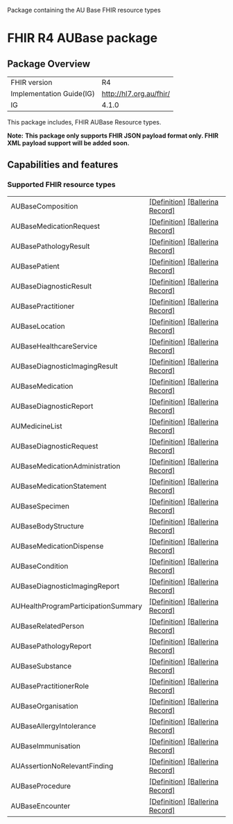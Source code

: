 Package containing the AU Base FHIR resource types

# FHIR R4 AUBase package

## Package Overview

|                          |                          |
|--------------------------|--------------------------|
| FHIR version             | R4                       |
| Implementation Guide(IG) | http://hl7.org.au/fhir/  |
| IG                       | 4.1.0                    | 

This package includes, FHIR AUBase Resource types.

**Note:**
**This package only supports FHIR JSON payload format only. FHIR XML payload support will be added soon.**

## Capabilities and features

### Supported FHIR resource types

|                  |                                             |
|------------------|---------------------------------------------|
| AUBaseComposition | [[Definition]][s1] [[Ballerina Record]][m1] |
| AUBaseMedicationRequest | [[Definition]][s2] [[Ballerina Record]][m2] |
| AUBasePathologyResult | [[Definition]][s3] [[Ballerina Record]][m3] |
| AUBasePatient | [[Definition]][s4] [[Ballerina Record]][m4] |
| AUBaseDiagnosticResult | [[Definition]][s5] [[Ballerina Record]][m5] |
| AUBasePractitioner | [[Definition]][s6] [[Ballerina Record]][m6] |
| AUBaseLocation | [[Definition]][s7] [[Ballerina Record]][m7] |
| AUBaseHealthcareService | [[Definition]][s8] [[Ballerina Record]][m8] |
| AUBaseDiagnosticImagingResult | [[Definition]][s9] [[Ballerina Record]][m9] |
| AUBaseMedication | [[Definition]][s10] [[Ballerina Record]][m10] |
| AUBaseDiagnosticReport | [[Definition]][s11] [[Ballerina Record]][m11] |
| AUMedicineList | [[Definition]][s12] [[Ballerina Record]][m12] |
| AUBaseDiagnosticRequest | [[Definition]][s13] [[Ballerina Record]][m13] |
| AUBaseMedicationAdministration | [[Definition]][s14] [[Ballerina Record]][m14] |
| AUBaseMedicationStatement | [[Definition]][s15] [[Ballerina Record]][m15] |
| AUBaseSpecimen | [[Definition]][s16] [[Ballerina Record]][m16] |
| AUBaseBodyStructure | [[Definition]][s17] [[Ballerina Record]][m17] |
| AUBaseMedicationDispense | [[Definition]][s18] [[Ballerina Record]][m18] |
| AUBaseCondition | [[Definition]][s19] [[Ballerina Record]][m19] |
| AUBaseDiagnosticImagingReport | [[Definition]][s20] [[Ballerina Record]][m20] |
| AUHealthProgramParticipationSummary | [[Definition]][s21] [[Ballerina Record]][m21] |
| AUBaseRelatedPerson | [[Definition]][s22] [[Ballerina Record]][m22] |
| AUBasePathologyReport | [[Definition]][s23] [[Ballerina Record]][m23] |
| AUBaseSubstance | [[Definition]][s24] [[Ballerina Record]][m24] |
| AUBasePractitionerRole | [[Definition]][s25] [[Ballerina Record]][m25] |
| AUBaseOrganisation | [[Definition]][s26] [[Ballerina Record]][m26] |
| AUBaseAllergyIntolerance | [[Definition]][s27] [[Ballerina Record]][m27] |
| AUBaseImmunisation | [[Definition]][s28] [[Ballerina Record]][m28] |
| AUAssertionNoRelevantFinding | [[Definition]][s29] [[Ballerina Record]][m29] |
| AUBaseProcedure | [[Definition]][s30] [[Ballerina Record]][m30] |
| AUBaseEncounter | [[Definition]][s31] [[Ballerina Record]][m31] |

[m1]: https://lib.ballerina.io/ballerinax/health.fhir.r4.aubase410/1.0.4#AUBaseComposition
[m2]: https://lib.ballerina.io/ballerinax/health.fhir.r4.aubase410/1.0.4#AUBaseMedicationRequest
[m3]: https://lib.ballerina.io/ballerinax/health.fhir.r4.aubase410/1.0.4#AUBasePathologyResult
[m4]: https://lib.ballerina.io/ballerinax/health.fhir.r4.aubase410/1.0.4#AUBasePatient
[m5]: https://lib.ballerina.io/ballerinax/health.fhir.r4.aubase410/1.0.4#AUBaseDiagnosticResult
[m6]: https://lib.ballerina.io/ballerinax/health.fhir.r4.aubase410/1.0.4#AUBasePractitioner
[m7]: https://lib.ballerina.io/ballerinax/health.fhir.r4.aubase410/1.0.4#AUBaseLocation
[m8]: https://lib.ballerina.io/ballerinax/health.fhir.r4.aubase410/1.0.4#AUBaseHealthcareService
[m9]: https://lib.ballerina.io/ballerinax/health.fhir.r4.aubase410/1.0.4#AUBaseDiagnosticImagingResult
[m10]: https://lib.ballerina.io/ballerinax/health.fhir.r4.aubase410/1.0.4#AUBaseMedication
[m11]: https://lib.ballerina.io/ballerinax/health.fhir.r4.aubase410/1.0.4#AUBaseDiagnosticReport
[m12]: https://lib.ballerina.io/ballerinax/health.fhir.r4.aubase410/1.0.4#AUMedicineList
[m13]: https://lib.ballerina.io/ballerinax/health.fhir.r4.aubase410/1.0.4#AUBaseDiagnosticRequest
[m14]: https://lib.ballerina.io/ballerinax/health.fhir.r4.aubase410/1.0.4#AUBaseMedicationAdministration
[m15]: https://lib.ballerina.io/ballerinax/health.fhir.r4.aubase410/1.0.4#AUBaseMedicationStatement
[m16]: https://lib.ballerina.io/ballerinax/health.fhir.r4.aubase410/1.0.4#AUBaseSpecimen
[m17]: https://lib.ballerina.io/ballerinax/health.fhir.r4.aubase410/1.0.4#AUBaseBodyStructure
[m18]: https://lib.ballerina.io/ballerinax/health.fhir.r4.aubase410/1.0.4#AUBaseMedicationDispense
[m19]: https://lib.ballerina.io/ballerinax/health.fhir.r4.aubase410/1.0.4#AUBaseCondition
[m20]: https://lib.ballerina.io/ballerinax/health.fhir.r4.aubase410/1.0.4#AUBaseDiagnosticImagingReport
[m21]: https://lib.ballerina.io/ballerinax/health.fhir.r4.aubase410/1.0.4#AUHealthProgramParticipationSummary
[m22]: https://lib.ballerina.io/ballerinax/health.fhir.r4.aubase410/1.0.4#AUBaseRelatedPerson
[m23]: https://lib.ballerina.io/ballerinax/health.fhir.r4.aubase410/1.0.4#AUBasePathologyReport
[m24]: https://lib.ballerina.io/ballerinax/health.fhir.r4.aubase410/1.0.4#AUBaseSubstance
[m25]: https://lib.ballerina.io/ballerinax/health.fhir.r4.aubase410/1.0.4#AUBasePractitionerRole
[m26]: https://lib.ballerina.io/ballerinax/health.fhir.r4.aubase410/1.0.4#AUBaseOrganisation
[m27]: https://lib.ballerina.io/ballerinax/health.fhir.r4.aubase410/1.0.4#AUBaseAllergyIntolerance
[m28]: https://lib.ballerina.io/ballerinax/health.fhir.r4.aubase410/1.0.4#AUBaseImmunisation
[m29]: https://lib.ballerina.io/ballerinax/health.fhir.r4.aubase410/1.0.4#AUAssertionNoRelevantFinding
[m30]: https://lib.ballerina.io/ballerinax/health.fhir.r4.aubase410/1.0.4#AUBaseProcedure
[m31]: https://lib.ballerina.io/ballerinax/health.fhir.r4.aubase410/1.0.4#AUBaseEncounter

[s1]: http://hl7.org.au/fhir/StructureDefinition/au-composition
[s2]: http://hl7.org.au/fhir/StructureDefinition/au-medicationrequest
[s3]: http://hl7.org.au/fhir/StructureDefinition/au-pathologyresult
[s4]: http://hl7.org.au/fhir/StructureDefinition/au-patient
[s5]: http://hl7.org.au/fhir/StructureDefinition/au-diagnosticresult
[s6]: http://hl7.org.au/fhir/StructureDefinition/au-practitioner
[s7]: http://hl7.org.au/fhir/StructureDefinition/au-location
[s8]: http://hl7.org.au/fhir/StructureDefinition/au-healthcareservice
[s9]: http://hl7.org.au/fhir/StructureDefinition/au-imagingresult
[s10]: http://hl7.org.au/fhir/StructureDefinition/au-medication
[s11]: http://hl7.org.au/fhir/StructureDefinition/au-diagnosticreport
[s12]: http://hl7.org.au/fhir/StructureDefinition/au-medlist
[s13]: http://hl7.org.au/fhir/StructureDefinition/au-diagnosticrequest
[s14]: http://hl7.org.au/fhir/StructureDefinition/au-medicationadministration
[s15]: http://hl7.org.au/fhir/StructureDefinition/au-medicationstatement
[s16]: http://hl7.org.au/fhir/StructureDefinition/au-specimen
[s17]: http://hl7.org.au/fhir/StructureDefinition/au-bodystructure
[s18]: http://hl7.org.au/fhir/StructureDefinition/au-medicationdispense
[s19]: http://hl7.org.au/fhir/StructureDefinition/au-condition
[s20]: http://hl7.org.au/fhir/StructureDefinition/au-imagingreport
[s21]: http://hl7.org.au/fhir/StructureDefinition/au-healthprogramparticipation
[s22]: http://hl7.org.au/fhir/StructureDefinition/au-relatedperson
[s23]: http://hl7.org.au/fhir/StructureDefinition/au-pathologyreport
[s24]: http://hl7.org.au/fhir/StructureDefinition/au-substance
[s25]: http://hl7.org.au/fhir/StructureDefinition/au-practitionerrole
[s26]: http://hl7.org.au/fhir/StructureDefinition/au-organization
[s27]: http://hl7.org.au/fhir/StructureDefinition/au-allergyintolerance
[s28]: http://hl7.org.au/fhir/StructureDefinition/au-immunization
[s29]: http://hl7.org.au/fhir/StructureDefinition/au-norelevantfinding
[s30]: http://hl7.org.au/fhir/StructureDefinition/au-procedure
[s31]: http://hl7.org.au/fhir/StructureDefinition/au-encounter
